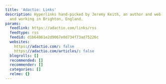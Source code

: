 ```yaml
---
title: 'Adactio: Links'
description: Hyperlinks hand-picked by Jeremy Keith, an author and web developer living
  and working in Brighton, England.
params:
  feedlink: https://adactio.com/links/rss
  feedtype: rss
  feedid: d1b64861e2d9067e0d734f73ad75226c
  websites:
    https://adactio.com/: false
    https://adactio.com/articles/: false
  blogrolls: []
  recommended: []
  recommender: []
  categories: []
  relme: {}
---
```

